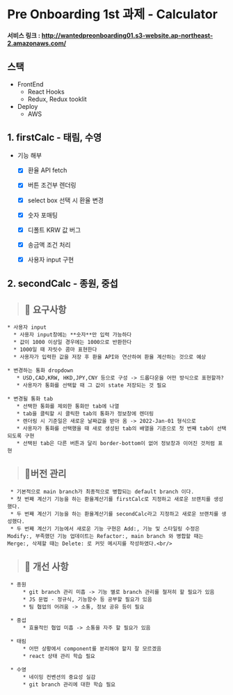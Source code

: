 

# Pre Onboarding 1st 과제 - Calculator <br/>

#### 서비스 링크 : http://wantedpreonboarding01.s3-website.ap-northeast-2.amazonaws.com/


## 스택
* FrontEnd
     * React Hooks
     * Redux, Redux tooklit
* Deploy
     * AWS 

## 1. firstCalc - 태림, 수영

 * 기능 해부
    * [x] 환율 API fetch
    * [x] 버튼 조건부 렌더링
    * [x] select box 선택 시 환율 변경
    * [x] 숫자 포매팅
    * [x] 디폴트 KRW 값 버그
    * [x] 송금액 조건 처리
    * [x] 사용자 input 구현     


## 2. secondCalc - 종원, 중섭

> ## 📍 요구사항
    * 사용자 input 
      * 사용자 input창에는 **숫자**만 입력 가능하다
      * 값이 1000 이상일 경우에는 1000으로 반환한다
      * 1000일 때 자릿수 콤마 표현한다
      * 사용자가 입력한 값을 저장 후 환율 API와 연산하여 환율 계산하는 것으로 예상
   
    * 변경하는 통화 dropdown 
       * USD,CAD,KRW, HKD,JPY,CNY 등으로 구성 -> 드롭다운을 어떤 방식으로 표현할까?
       * 사용자가 통화를 선택할 때 그 값이 state 저장되는 것 필요
     
    * 변경될 통화 tab 
       * 선택한 통화를 제외한 통화만 tab에 나열
       * tab을 클릭할 시 클릭한 tab의 통화가 정보창에 렌더링
       * 렌더링 시 기준일은 새로운 날짜값을 받아 옴 -> 2022-Jan-01 형식으로
       * 사용자가 통화를 선택했을 때 새로 생성된 tab의 배열을 기준으로 첫 번째 tab이 선택되도록 구현
       * 선택된 tab은 다른 버튼과 달리 border-bottom이 없어 정보창과 이어진 것처럼 표현     

 
> ## 📍버전 관리
     * 기본적으로 main branch가 최종적으로 병합되는 default branch 이다. 
     * 첫 번째 계산기 기능을 하는 환율계산기를 firstCalc로 지정하고 새로운 브랜치를 생성했다.
     * 두 번째 계산기 기능을 하는 환율계산기를 secondCalc라고 지정하고 새로운 브랜치를 생성했다.
     * 두 번째 계산기 기능에서 새로운 기능 구현은 Add:, 기능 및 스타일링 수정은 Modify:, 부족했던 기능 업데이트는 Refactor:, main branch 와 병합할 때는 Merge:, 삭제할 때는 Delete: 로 커밋 메시지를 작성하였다.<br/>

> ## 📍 개선 사항
     * 종원
         * git branch 관리 미흡 -> 기능 별로 branch 관리를 철저히 할 필요가 있음
         * JS 문법 - 정규식, 기능함수 등 공부할 필요가 있음
         * 팀 협업의 어려움 -> 소통, 정보 공유 등이 필요

     * 중섭
         * 효율적인 협업 미흡 -> 소통을 자주 할 필요가 있음

     * 태림
         * 어떤 상황에서 component를 분리해야 할지 잘 모르겠음 
         * react 상태 관리 학습 필요

     * 수영
         * 네이밍 컨벤션의 중요성 실감
         * git branch 관리에 대한 학습 필요 
  
